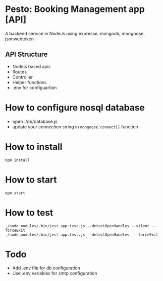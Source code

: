 # Pesto: Booking Management app [API]

A backend service in NodeJs using expresse, mongodb, mongoose, jsonwebtoken

## API Structure

- Nodejs based apis
- Routes
- Controller
- Helper functions
- .env for configuartion

# How to configure nosql database

- open ./db/database.js
- update your connection string in `mongoose.connect()` function

# How to install

```
npm install
```

# How to start

```
npm start
```

# How to test

```
./node_modules/.bin/jest app.test.js --detectOpenHandles --silent --forceExit
./node_modules/.bin/jest app.test.js --detectOpenHandles  --forceExit

```

# Todo

- Add .env file for db configuration
- Use .env variables for smtp configuration
